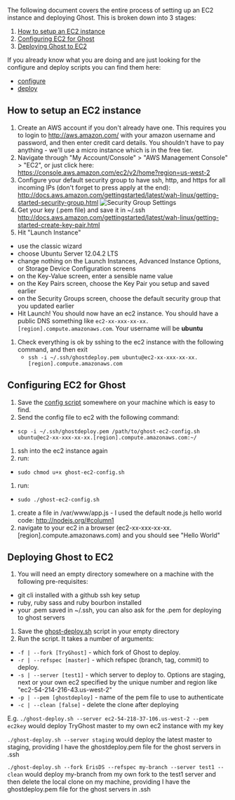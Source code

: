 The following document covers the entire process of setting up an EC2 instance and deploying Ghost. This is broken down into 3 stages:

1. [How to setup an EC2 instance](Deploy-Ghost-to-EC2#how-to-setup-an-ec2-instance)
1. [Configuring EC2 for Ghost](Deploy-Ghost-to-EC2#configuring-ec2-for-ghost)
1. [Deploying Ghost to EC2](Deploy-Ghost-to-EC2#deploying-ghost-to-ec2)

If you already know what you are doing and are just looking for the configure and deploy scripts you can find them here:

* [configure](https://gist.github.com/ErisDS/3d7b5e2731f56f8617f8)
* [deploy](https://gist.github.com/ErisDS/6f32e9b75d08a1c81f9b)

## How to setup an EC2 instance

1. Create an AWS account if you don't already have one. This requires you to login to http://aws.amazon.com/ with your amazon username and password, and then enter credit card details. You shouldn't have to pay anything - we'll use a micro instance which is in the free tier.
1. Navigate through "My Account/Console" > "AWS Management Console" > "EC2", or just click here: https://console.aws.amazon.com/ec2/v2/home?region=us-west-2
1. Configure your default security group to have ssh, http, and https for all incoming IPs (don't forget to press apply at the end): http://docs.aws.amazon.com/gettingstarted/latest/wah-linux/getting-started-security-group.html
![Security Group Settings](http://i.imgur.com/W0IhW7x.png)
1. Get your key (.pem file) and save it in ~/.ssh http://docs.aws.amazon.com/gettingstarted/latest/wah-linux/getting-started-create-key-pair.html
1.  Hit "Launch Instance"
  - use the classic wizard
  - choose Ubuntu Server 12.04.2 LTS
  - change nothing on the Launch Instances, Advanced Instance Options, or Storage Device Configuration screens
  - on the Key-Value screen, enter a sensible name value
  - on the Key Pairs screen, choose the Key Pair you setup and saved earlier
  - on the Security Groups screen, choose the default security group that you updated earlier
  - Hit Launch! You should now have an ec2 instance. You should have a public DNS something like ``ec2-xx-xxx-xx-xx.[region].compute.amazonaws.com``. Your username will be **ubuntu**
1. Check everything is ok by sshing to the ec2 instance with the following command, and then exit
   -  ``ssh -i ~/.ssh/ghostdeploy.pem ubuntu@ec2-xx-xxx-xx-xx.[region].compute.amazonaws.com``

## Configuring EC2 for Ghost
1. Save the [config script](https://gist.github.com/ErisDS/3d7b5e2731f56f8617f8) somewhere on your machine which is easy to find.
1. Send the config file to ec2 with the following command:
  -  ``scp -i ~/.ssh/ghostdeploy.pem /path/to/ghost-ec2-config.sh ubuntu@ec2-xx-xxx-xx-xx.[region].compute.amazonaws.com:~/``
1. ssh into the ec2 instance again
1. run:
  - ``sudo chmod u+x ghost-ec2-config.sh``
1. run:
  - ``sudo ./ghost-ec2-config.sh``
1. create a file in /var/www/app.js - I used the default node.js hello world code: http://nodejs.org/#column1
1. navigate to your ec2 in a browser (ec2-xx-xxx-xx-xx.[region].compute.amazonaws.com) and you should see "Hello World"

## Deploying Ghost to EC2
1. You will need an empty directory somewhere on a machine with the following pre-requisites:
  - git cli installed with a github ssh key setup
  - ruby, ruby sass and ruby bourbon installed
  - your .pem saved in ~/.ssh, you can also ask for the .pem for deploying to ghost servers 
1. Save the [ghost-deploy.sh](https://gist.github.com/ErisDS/6f32e9b75d08a1c81f9b) script in your empty directory
1. Run the script. It takes a number of arguments:
  * ``-f | --fork [TryGhost]``   - which fork of Ghost to deploy. 
  * ``-r | --refspec [master]``  - which refspec (branch, tag, commit) to deploy. 
  * ``-s | --server [test1]``    - which server to deploy to. Options are staging, next or your own ec2 specified by the unique number and region like "ec2-54-214-216-43.us-west-2"
  * ``-p | --pem [ghostdeploy]`` - name of the pem file to use to authenticate
  * ``-c | --clean [false]``     - delete the clone after deploying

E.g. 
``./ghost-deploy.sh --server ec2-54-218-37-106.us-west-2 --pem ec2key`` would deploy TryGhost master to my own ec2 instance with my key

``./ghost-deploy.sh --server staging`` would deploy the latest master to staging, providing I have the ghostdeploy.pem file for the ghost servers in .ssh

``./ghost-deploy.sh --fork ErisDS --refspec my-branch --server test1 --clean`` would deploy my-branch from my own fork to the test1 server and then delete the local clone on my machine, providing I have the ghostdeploy.pem file for the ghost servers in .ssh